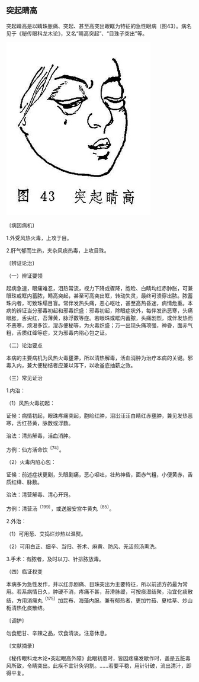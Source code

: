 ## 突起睛高

突起睛高是以睛珠胀痛、突起、甚至高突出眼眶为特征的急性眼病（图43）。病名见于《秘传眼科龙木论》，又名“睛高突起”、“目珠子突出”等。

![插图](./img/43.jpg)

〔病因病机〕

1.外受风热火毒，上攻于目。

2.肝气郁而生热，夹杂风痰热毒，上攻目珠。

〔辨证论治〕

（一）辨证要领

起病急速，眼痛难忍，泪热常流，视力下降或骤降，胞睑、白睛均红赤肿胀，可兼眼珠或眶内蓄脓，睛高突起，甚至可高突出眶，转动失灵，最终可溃穿岀脓。脓蓄珠内者，可致珠塌目盲。常伴发热头痛，恶心呕吐，甚至高热昏迷，病情危重。本病的辨证当分邪毒初起和邪毒炽盛：邪毒初起，除眼症状外，每伴发热恶寒，头痛眼胀，舌尖红，苔薄黄，脉浮数等症。若眼珠或眶内蓄脓，头痛剧烈，或伴发热而不恶寒，烦渴多饮，溲赤便秘等，为火毒炽盛；万一出现头痛项强，神昏，面赤气粗，舌质红绛等症，又为邪毒内陷心包之证。

（二）论治要点

本病的主要病机为风热火毒壅滞，所以清热解毒，活血消肿为治疗本病的关键。邪毒入内，兼大便秘结者应兼以泻下，以收釜底抽薪之效。

（三）常见证治

1.内治：

（1）风热火毒初起：

证候：病情初起，眼珠疼痛突起，胞睑红肿，泪岀汪汪白睛红赤壅肿，兼见发热恶寒，舌红苔黄，脉数或浮数。

治法：清热解毒，活血消肿。

方例：仙方活命饮<sup>〔74〕</sup>。

（2）火毒内陷心包：

证候：前述症状更剧，头眼剧痛，恶心呕吐，壮热神昏，面赤气粗，小便黄赤，舌质红绛、脉数。

治法：清营解毒、清心开窍。

方例：清营汤<sup>〔199〕</sup>，或送服安宫牛黄丸<sup>〔85〕</sup>。

2.外治：

（1）可用葱、艾捣烂炒热以温熨。

（2）可用白芷、细辛、当归、苍术、麻黄、防风、羌活煎汤熏洗。

3.手术：有脓者，及时以刀、针排脓放毒。

（四）临证权变

本病多为急性发作，并以红赤剧痛、目珠突出为主要特征，所以前述方药最为常用。若系病情日久，肿硬不消，疼痛不甚，苔滑脉缓，可按痰湿结聚，治宜化痰散结，方用消瘰丸<sup>〔175〕</sup>加昆布、海藻内服。兼有郁热者，更加竹茹、夏枯草、炒山栀清热化痰散结。

〔调护〕

勿食肥甘、辛辣之品，饮食清淡。注意休息。

〔文献摘录〕

《秘传眼科龙木论•突起眼高外障》此眼初患时，皆因疼痛发歇作时，盖是五脏毒风所致，令睛突出。此疾不宜针灸钩割。……若要平稳，用针针破，流出清汁，即得平复。
